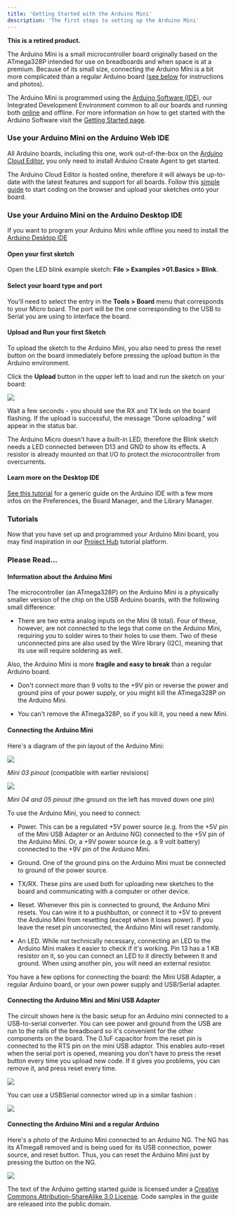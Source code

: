 ```yaml
---
title: 'Getting Started with the Arduino Mini'
description: 'The first steps to setting up the Arduino Mini'
---
```


**This is a retired product.**

The Arduino Mini is a small microcontroller board originally based on the ATmega328P intended for use on breadboards and when space is at a premium. Because of its small size, connecting the Arduino Mini is a bit more complicated than a regular Arduino board ([see below](#connecting-the-arduino-mini) for instructions and photos).

The Arduino Mini is programmed using the [Arduino Software (IDE)](https://arduino.cc/en/Main/Software), our Integrated Development Environment common to all our boards and running both [online](https://create.arduino.cc/editor) and offline. For more information on how to get started with the Arduino Software visit the [Getting Started page](https://arduino.cc/en/Guide/HomePage).

### Use your Arduino Mini on the Arduino Web IDE



All Arduino boards, including this one, work out-of-the-box on the [Arduino Cloud Editor](https://create.arduino.cc/editor), you only need to install Arduino Create Agent to get started.

The Arduino Cloud Editor is hosted online, therefore it will always be up-to-date with the latest features and support for all boards. Follow this [simple guide](https://create.arduino.cc/projecthub/Arduino_Genuino/getting-started-with-arduino-web-editor-4b3e4a) to start coding on the browser and upload your sketches onto your board.





### Use your Arduino Mini on the Arduino Desktop IDE

If you want to program your Arduino Mini while offline you need to install the [Arduino Desktop IDE](https://arduino.cc/en/Main/Software)

#### Open your first sketch

Open the LED blink example sketch: **File > Examples >01.Basics > Blink**.

#### Select your board type and port

You'll need to select the entry in the **Tools > Board** menu that corresponds to your Micro board. The port will be the one corresponding to the USB to Serial you are using to interface the board.

#### Upload and Run your first Sketch

To upload the sketch to the Arduino Mini, you also need to press the reset button on the board immediately before pressing the upload button in the Arduino environment.

Click the **Upload** button in the upper left to load and run the sketch on your board:

![](./assets/UNO_Upload.png)

Wait a few seconds - you should see the RX and TX leds on the board flashing. If the upload is successful, the message "Done uploading." will appear in the status bar.

The Arduino Micro doesn't have a built-in LED, therefore the Blink sketch needs a LED connected between D13 and GND to show its effects. A resistor is already mounted on that I/O to protect the microcontroller from overcurrents.

#### Learn more on the Desktop IDE

[See this tutorial](https://create.arduino.cc/projecthub/Arduino_Genuino/getting-started-with-the-arduino-software-ide-623be4) for a generic guide on the Arduino IDE with a few more infos on the Preferences, the Board Manager, and the Library Manager.

### Tutorials

Now that you have set up and programmed your Arduino Mini board, you may find inspiration in our [Project Hub](https://create.arduino.cc/projecthub/products/arduino-mini-05) tutorial platform.

### Please Read...

#### Information about the Arduino Mini

The microcontroller (an ATmega328P) on the Arduino Mini is a physically smaller version of the chip on the USB Arduino boards, with the following small difference:

- There are two extra analog inputs on the Mini (8 total). Four of these, however, are not connected to the legs that come on the Arduino Mini, requiring you to solder wires to their holes to use them. Two of these unconnected pins are also used by the Wire library (I2C), meaning that its use will require soldering as well.

Also, the Arduino Mini is more **fragile and easy to break** than a regular Arduino board.

- Don't connect more than 9 volts to the +9V pin or reverse the power and ground pins of your power supply, or you might kill the ATmega328P on the Arduino Mini.

- You can't remove the ATmega328P, so if you kill it, you need a new Mini.

#### Connecting the Arduino Mini

Here's a diagram of the pin layout of the Arduino Mini:

![](./assets/arduino_mini_pinout.png)

_Mini 03 pinout_ (compatible with earlier revisions)

![](./assets/arduino_mini04_pinout.png)

_Mini 04 and 05 pinout_ (the ground on the left has moved down one pin)

To use the Arduino Mini, you need to connect:

- Power. This can be a regulated +5V power source (e.g. from the +5V pin of the Mini USB Adapter or an Arduino NG) connected to the +5V pin of the Arduino Mini. Or, a +9V power source (e.g. a 9 volt battery) connected to the +9V pin of the Arduino Mini.

- Ground. One of the ground pins on the Arduino Mini must be connected to ground of the power source.

- TX/RX. These pins are used both for uploading new sketches to the board and communicating with a computer or other device.

- Reset. Whenever this pin is connected to ground, the Arduino Mini resets. You can wire it to a pushbutton, or connect it to +5V to prevent the Arduino Mini from resetting (except when it loses power). If you leave the reset pin unconnected, the Arduino Mini will reset randomly.

- An LED. While not technically necessary, connecting an LED to the Arduino Mini makes it easier to check if it's working. Pin 13 has a 1 KB resistor on it, so you can connect an LED to it directly between it and ground. When using another pin, you will need an external resistor.

You have a few options for connecting the board: the Mini USB Adapter, a regular Arduino board, or your own power supply and USB/Serial adapter.

#### Connecting the Arduino Mini and Mini USB Adapter

The circuit shown here is the basic setup for an Arduino mini connected to a USB-to-serial converter. You can see power and ground from the USB are run to the rails of the breadboard so it's convenient for the other components on the board. The 0.1uF capacitor from the reset pin is connected to the RTS pin on the mini USB adaptor. This enables auto-reset when the serial port is opened, meaning you don't have to press the reset button every time you upload new code. If it gives you problems, you can remove it, and press reset every time.

![](./assets/ArduinoMiniBreadboardPhoto3.jpg)

You can use a USBSerial connector wired up in a similar fashion :

![](./assets/ArduinoMiniUSBSerialLite.jpg)

#### Connecting the Arduino Mini and a regular Arduino

Here's a photo of the Arduino Mini connected to an Arduino NG. The NG has its ATmega8 removed and is being used for its USB connection, power source, and reset button. Thus, you can reset the Arduino Mini just by pressing the button on the NG.

![](./assets/ArduinoMiniAndNGBreadboardPhoto.jpg)

The text of the Arduino getting started guide is licensed under a
[Creative Commons Attribution-ShareAlike 3.0 License](http://creativecommons.org/licenses/by-sa/3.0/). Code samples in the guide are released into the public domain.
